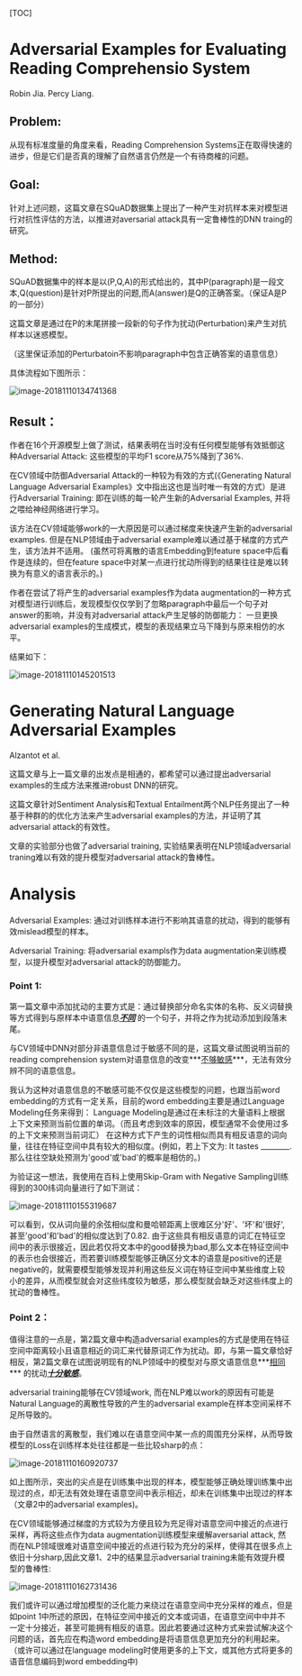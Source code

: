 [TOC]

# Adversarial Examples for Evaluating Reading Comprehensio System

Robin Jia.  Percy Liang. 

## **Problem:**

从现有标准度量的角度来看，Reading Comprehension Systems正在取得快速的进步，但是它们是否真的理解了自然语言仍然是一个有待商榷的问题。



## **Goal:**

针对上述问题，这篇文章在SQuAD数据集上提出了一种产生对抗样本来对模型进行对抗性评估的方法，以推进对aversarial attack具有一定鲁棒性的DNN traing的研究。



## **Method:**

SQuAD数据集中的样本是以(P,Q,A)的形式给出的，其中P(paragraph)是一段文本,Q(question)是针对P所提出的问题,而A(answer)是Q的正确答案。（保证A是P的一部分）

这篇文章是通过在P的末尾拼接一段新的句子作为扰动(Perturbation)来产生对抗样本以迷惑模型。

（这里保证添加的Perturbatoin不影响paragraph中包含正确答案的语意信息）

具体流程如下图所示：

![image-20181110134741368](resources/image-20181110134741368.png)



## **Result：**

作者在16个开源模型上做了测试，结果表明在当时没有任何模型能够有效抵御这种Adversarial Attack: 这些模型的平均F1 score从75%降到了36%.

在CV领域中防御Adversarial Attack的一种较为有效的方式(《Generating Natural Language Adversarial Examples》文中指出这也是当时唯一有效的方式）是进行Adversarial Training: 
​	即在训练的每一轮产生新的Adversarial Examples, 并将之喂给神经网络进行学习。

该方法在CV领域能够work的一大原因是可以通过梯度来快速产生新的adversarial examples. 但是在NLP领域由于adversarial example难以通过基于梯度的方式产生，该方法并不适用。
(虽然可将离散的语言Embedding到feature space中后看作是连续的，但在feature space中对某一点进行扰动所得到的结果往往是难以转换为有意义的语言表示的。)

作者在尝试了将产生的adversarial examples作为data augmentation的一种方式对模型进行训练后，发现模型仅仅学到了忽略paragraph中最后一个句子对answer的影响，并没有对adversarial attack产生足够的防御能力：
一旦更换adversarial examples的生成模式，模型的表现结果立马下降到与原来相仿的水平。

结果如下：

![image-20181110145201513](resources/image-20181110145201513.png)





# Generating Natural Language Adversarial Examples

Alzantot et al.

这篇文章与上一篇文章的出发点是相通的，都希望可以通过提出adversarial examples的生成方法来推进robust DNN的研究。



这篇文章针对Sentiment Analysis和Textual Entailment两个NLP任务提出了一种基于种群的的优化方法来产生adversarial examples的方法，并证明了其adversarial attack的有效性。

文章的实验部分也做了adversarial training, 实验结果表明在NLP领域adversarial traning难以有效的提升模型对adversarial attack的鲁棒性。



# Analysis

Adversarial Examples: 通过对训练样本进行不影响其语意的扰动，得到的能够有效mislead模型的样本。

Adversarial Training: 将adversarial exampls作为data augmentation来训练模型，以提升模型对adversarial attack的防御能力。



### Point 1:

第一篇文章中添加扰动的主要方式是：通过替换部分命名实体的名称、反义词替换等方式得到与原样本中语意信息<u>***不同***</u> 的一个句子，并将之作为扰动添加到段落末尾。

与CV领域中DNN对部分非语意信息过于敏感不同的是，这篇文章试图说明当前的reading comprehension system对语意信息的改变***<u>不够敏感</u>***，无法有效分辨不同的语意信息。

我认为这种对语意信息的不敏感可能不仅仅是这些模型的问题，也跟当前word embedding的方式有一定关系，目前的word embedding主要是通过Language Modeling任务来得到：
Language Modeling是通过在未标注的大量语料上根据上下文来预测当前位置的单词。（而且考虑到效率的原因，模型通常不会使用过多的上下文来预测当前词汇）
在这种方式下产生的词性相似而具有相反语意的词向量，往往在特征空间中具有较大的相似度。(例如，若上下文为: It tastes \_\_\_\_\_\_\_\_.  那么往往空缺处预测为'good'或'bad'的概率是相仿的。)

为验证这一想法，我使用在百科上使用Skip-Gram with Negative Sampling训练得到的300纬词向量进行了如下测试：

![image-20181110155319687](resources/image-20181110155319687.png)

可以看到，仅从词向量的余弦相似度和曼哈顿距离上很难区分'好'、'坏'和'很好',甚至'good'和'bad'的相似度达到了0.82.
由于这些具有相反语意的词汇在特征空间中的表示很接近，因此若仅将文本中的good替换为bad,那么文本在特征空间中的表示也会很接近，而若要训练模型能够正确区分文本的语意是positive的还是negative的，就需要模型能够发现并利用这些反义词在特征空间中某些维度上较小的差异，从而模型就会对这些纬度较为敏感，那么模型就会缺乏对这些纬度上的扰动的鲁棒性。



### Point 2：

值得注意的一点是，第2篇文章中构造adversarial examples的方式是使用在特征空间中距离较小且语意相近的词汇来代替原词汇作为扰动。即，与第一篇文章恰好相反，第2篇文章在试图说明现有的NLP领域中的模型对与原文语意信息***<u>相同</u>*** 的扰动<u>***十分敏感***</u>。

adversarial training能够在CV领域work, 而在NLP难以work的原因有可能是Natural Language的离散性导致的产生的adversarial example在样本空间采样不足所导致的。

由于自然语言的离散型，我们难以在语意空间中某一点的周围充分采样，从而导致模型的Loss在训练样本处往往都是一些比较sharp的点：

![image-20181110160920737](resources/image-20181110160920737.png)

如上图所示，突出的尖点是在训练集中出现的样本，模型能够正确处理训练集中出现过的点，却无法有效处理在语意空间中表示相近，却未在训练集中出现过的样本（文章2中的adversarial examples)。

在CV领域能够通过梯度的方式较为方便且较为充足得对语意空间中接近的点进行采样，再将这些点作为data augmentation训练模型来缓解aversarial attack, 然而在NLP领域很难对语意空间中接近的点进行较为充分的采样，使得其在很多点上依旧十分sharp,因此文章1、2中的结果显示adversarial training未能有效提升模型的鲁棒性:

![image-20181110162731436](resources/image-20181110162731436.png)



我们或许可以通过增加模型的泛化能力来绕过在语意空间中充分采样的难点，但是如point 1中所述的原因，在特征空间中接近的文本或词语，在语意空间中中并不一定十分接近，甚至可能拥有相反的语意。因此若要通过这种方式来尝试解决这个问题的话，首先应在构造word embedding是将语意信息更加充分的利用起来。（或许可以通过在language modeling时使用更多的上下文，或其他方式将更多的语音信息编码到word embedding中)

